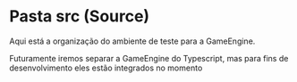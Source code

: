 # Pasta src (Source)

Aqui está a organização do ambiente de teste para a GameEngine.

Futuramente iremos separar a GameEngine do Typescript, mas para fins de desenvolvimento eles estão integrados no momento

